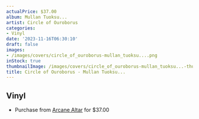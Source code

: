 ```yaml
---
actualPrice: $37.00
album: Mullan Tuoksu...
artist: Circle of Ouroborus
categories:
- Vinyl
date: '2023-11-16T06:30:10'
draft: false
images:
- /images/covers/circle_of_ouroborus-mullan_tuoksu....png
inStock: true
thumbnailImage: /images/covers/circle_of_ouroborus-mullan_tuoksu...-thumb.png
title: Circle of Ouroborus - Mullan Tuoksu...
---
```


## Vinyl
* Purchase from [Arcane Altar](https://arcanealtar.bigcartel.com/product/circle-of-ouroborus-mullan-tuoksu-2xlp) for $37.00
